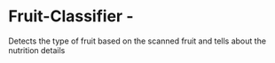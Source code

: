 ﻿# Fruit-Classifier - 
Detects the type of fruit based on the scanned fruit and tells about the nutrition details
